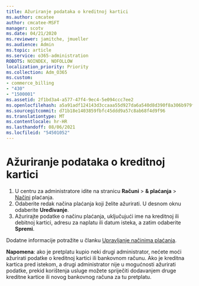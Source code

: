 ```yaml
---
title: Ažuriranje podataka o kreditnoj kartici
ms.author: cmcatee
author: cmcatee-MSFT
manager: scotv
ms.date: 04/21/2020
ms.reviewer: jamitche, jmueller
ms.audience: Admin
ms.topic: article
ms.service: o365-administration
ROBOTS: NOINDEX, NOFOLLOW
localization_priority: Priority
ms.collection: Adm_O365
ms.custom:
- commerce_billing
- "430"
- "1500001"
ms.assetid: 2f1bd3a4-a577-47f4-9ec4-5e094ccc7ee2
ms.openlocfilehash: a5a91adf124143d3ccaaa55d927da6a540d8d390f8a306b979f05b4eb279ffc2
ms.sourcegitcommit: d71b18e1403859fbfc45ddd9a57c8ab68f4d9f96
ms.translationtype: MT
ms.contentlocale: hr-HR
ms.lasthandoff: 08/06/2021
ms.locfileid: "54501052"
---
```

# <a name="how-do-i-update-my-credit-card-information"></a>Ažuriranje podataka o kreditnoj kartici

1. U centru za administratore idite na stranicu **Računi**  >  **& plaćanja**  >  [Načini](https://go.microsoft.com/fwlink/p/?linkid=2018806) plaćanja.
2. Odaberite redak načina plaćanja koji želite ažurirati. U desnom oknu odaberite **Uređivanje**.
3. Ažurirajte podatke o načinu plaćanja, uključujući ime na kreditnoj ili debitnoj kartici, adresu za naplatu ili datum isteka, a zatim odaberite **Spremi**.

Dodatne informacije potražite u članku [Upravljanje načinima plaćanja](/microsoft-365/commerce/billing-and-payments/manage-payment-methods).

**Napomena**: ako je pretplatu kupio neki drugi administrator, nećete moći ažurirati podatke o kreditnoj kartici ili bankovnom računu. Ako je kreditna kartica pred istekom, a drugi administrator nije u mogućnosti ažurirati podatke, prekid korištenja usluge možete spriječiti dodavanjem druge kreditne kartice ili novog bankovnog računa za tu pretplatu.